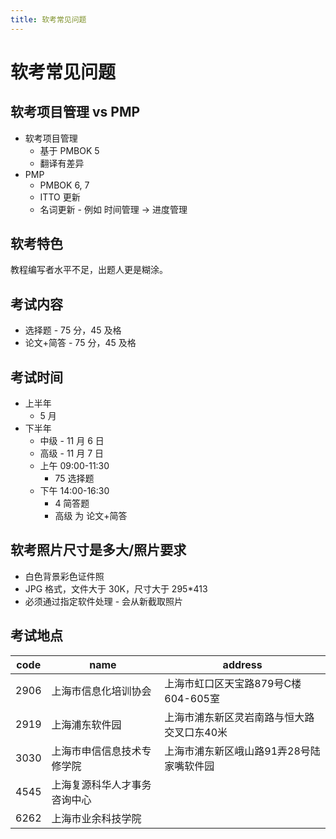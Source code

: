 ```yaml
---
title: 软考常见问题
---
```


# 软考常见问题

## 软考项目管理 vs PMP

- 软考项目管理
  - 基于 PMBOK 5
  - 翻译有差异
- PMP
  - PMBOK 6, 7
  - ITTO 更新
  - 名词更新 - 例如 时间管理 -> 进度管理

## 软考特色

教程编写者水平不足，出题人更是糊涂。

## 考试内容

- 选择题 - 75 分，45 及格
- 论文+简答 - 75 分，45 及格

## 考试时间

- 上半年
  - 5 月
- 下半年
  - 中级 - 11 月 6 日
  - 高级 - 11 月 7 日
  - 上午 09:00-11:30
    - 75 选择题
  - 下午 14:00-16:30
    - 4 简答题
    - 高级 为 论文+简答

## 软考照片尺寸是多大/照片要求

- 白色背景彩色证件照
- JPG 格式，文件大于 30K，尺寸大于 295\*413
- 必须通过指定软件处理 - 会从新截取照片

## 考试地点

| code | name                         | address |
| ---- | ---------------------------- | --- |
| 2906 | 上海市信息化培训协会         |上海市虹口区天宝路879号C楼604-605室
| 2919 | 上海浦东软件园               |上海市浦东新区灵岩南路与恒大路交叉口东40米
| 3030 | 上海市申信信息技术专修学院   |上海市浦东新区峨山路91弄28号陆家嘴软件园
| 4545 | 上海复源科华人才事务咨询中心 |
| 6262 | 上海市业余科技学院           |
